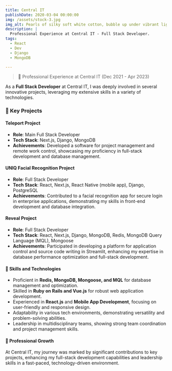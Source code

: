 ```yaml
---
title: Central IT
publishDate: 2020-03-04 00:00:00
img: /assets/stock-3.jpg
img_alt: Pearls of silky soft white cotton, bubble up under vibrant lighting
description: |
  Professional Experience at Central IT - Full Stack Developer.
tags:
  - React
  - Dev
  - Django
  - MongoDB

---
```


> 👋 Professional Experience at Central IT (Dec 2021 - Apr 2023)

As a **Full Stack Developer** at Central IT, I was deeply involved in several innovative projects, leveraging my extensive skills in a variety of technologies.

### 🚀 Key Projects

#### Teleport Project
- **Role**: Main Full Stack Developer
- **Tech Stack**: Next.js, Django, MongoDB
- **Achievements**: Developed a software for project management and remote work control, showcasing my proficiency in full-stack development and database management.

#### UNIQ Facial Recognition Project
- **Role**: Full Stack Developer
- **Tech Stack**: React, Next.js, React Native (mobile app), Django, PostgreSQL
- **Achievements**: Contributed to a facial recognition app for secure login in enterprise applications, demonstrating my skills in front-end development and database integration.

#### Reveal Project
- **Role**: Full Stack Developer
- **Tech Stack**: React, Next.js, Django, MongoDB, Redis, MongoDB Query Language (MQL), Mongoose
- **Achievements**: Participated in developing a platform for application control and source code writing in Streamlit, enhancing my expertise in database performance optimization and full-stack development.

#### 💼 Skills and Technologies
- Proficient in **Redis, MongoDB, Mongoose, and MQL** for database management and optimization.
- Skilled in **Ruby on Rails and Vue.js** for robust web application development.
- Experienced in **React.js** and **Mobile App Development**, focusing on user-friendly and responsive design.
- Adaptability in various tech environments, demonstrating versatility and problem-solving abilities.
- Leadership in multidisciplinary teams, showing strong team coordination and project management skills.

#### 🌟 Professional Growth
At Central IT, my journey was marked by significant contributions to key projects, enhancing my full-stack development capabilities and leadership skills in a fast-paced, technology-driven environment.
